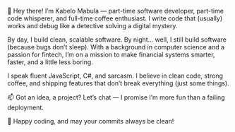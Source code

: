 
 👋 Hey there! I’m Kabelo Mabula — part-time software developer, part-time code whisperer, and full-time coffee enthusiast. I write code that (usually) works and debug like a detective solving a digital mystery.  <br />

By day, I build clean, scalable software. By night… well, I still build software (because bugs don’t sleep). With a background in computer science and a passion for fintech, I’m on a mission to make financial systems smarter, faster, and a little less boring.  <br />

I speak fluent JavaScript, C#, and sarcasm. I believe in clean code, strong coffee, and shipping features that don’t break everything (just some things).  <br />

📫 Got an idea, a project? Let’s chat — I promise I’m more fun than a failing deployment.  <br />

🚀 Happy coding, and may your commits always be clean!
